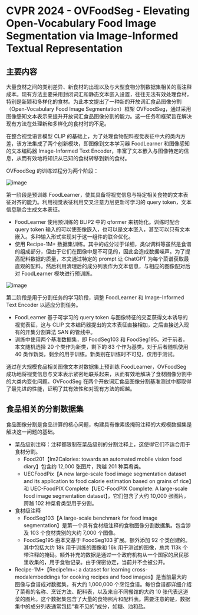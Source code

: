 # CVPR 2024 - OVFoodSeg - Elevating Open-Vocabulary Food Image Segmentation via Image-Informed Textual Representation

## 主要内容

大量食材之间的类别差异、新食材的出现以及与大型食物分割数据集相关的高注释成本。现有方法主要采用封闭词汇和静态文本嵌入设置，往往无法有效处理食材，特别是新颖和多样化的食材。为此本文提出了一种新的开放词汇食品图像分割（Open-Vocabulary Food Image Segmentation）框架 OVFoodSeg，通过采用图像感知文本表示来提升开放词汇食品图像分割的能力。这一任务和框架旨在解决现有方法在处理新和多样化的食材时的不足。

在整合视觉语言模型 CLIP 的基础上，为了处理食物配料视觉表征中大的类内方差，该方法集成了两个创新模块，即图像到文本学习器 FoodLearner 和图像感知的文本编码器 Image-Informed Text Encoder，丰富了文本嵌入与图像特定的信息，从而有效地将知识从已知的食材转移到新的食材。

OVFoodSeg 的训练过程分为两个阶段：

![image](https://github.com/lartpang/blog/assets/26847524/7d86100e-568c-4a81-92e5-1e26689b1193)

第一阶段是预训练 FoodLearner，使其具备将视觉信息与特定相关食物的文本表征对齐的能力。利用视觉表征利用交叉注意力层更新可学习的 query token，文本信息联合生成文本表征。

* FoodLearner 使用预训练的 BLIP2 中的 qformer 来初始化。训练时配合 query token 输入的可以使图像嵌入，也可以是文本嵌入，甚至可以只有文本嵌入。多种输入形式实现对于这一组件的联合优化。
* 使用 Recipe-1M+ 数据集训练。其中的成分过于详细，类似调料等虽然是食谱的组成部分，但由于它们在图像中是不可见的，因此会造成数据噪声。为了提高配料数据的质量，本文通过特定的 prompt 让 ChatGPT 为每个菜谱获取最直观的配料。然后利用清理后的成分列表作为文本信息，与相应的图像配对后对 FoodLearner 模块进行预训练。

![image](https://github.com/lartpang/blog/assets/26847524/b53ac26c-7911-44f0-acc6-7e6c3efd31d9)

第二阶段是用于分割任务的学习阶段，调整 FoodLearner 和 Image-Informed Text Encoder 以适应分割任务。

* FoodLearner 基于可学习的 query token 与图像特征的交互获得文本诱导的视觉表征，这与 CLIP 文本编码器提出的文本表征直接相加，之后直接送入现有的开集分割算法 SAN 的管线中。
* 训练中使用两个基准数据集，即 FoodSeg103 和 FoodSeg195。对于前者，本文随机选择 20 个类作为新类，剩下的 83 个作为基类。对于后者随机使用 40 类作新类，剩余的用于训练。新类别在训练时不可见，仅用于测试。

通过在大规模食品相关图像文本对数据集上预训练 FoodLearner，OVFoodSeg 成功地将视觉信息与文本表示紧密地联系起来，从而有效地解决了食材图像分割中的大类内变化问题。OVFoodSeg 在两个开放词汇食品图像分割基准测试中都取得了最先进的性能，证明了其有效性和对现有方法的超越。

## 食品相关的分割数据集

食品图像分割是食品计算的核心问题，构建具有像素级掩码注释的大规模数据集是解决这一问题的基础。

* 菜品级别注释：注释都限制在菜品级别的分割注释上，这使得它们不适合用于食材分割。
    * Food201【Im2Calories: towards an automated mobile vision food diary】包含约 12,000 张图片，跨越 201 种菜肴类。
    * UECFoodPix【A new large-scale food image segmentation dataset and its application to food calorie estimation based on grains of rice】和 UEC-FoodPIX Complete【UEC-FoodPIX Complete: A large-scale food image segmentation dataset】，它们包含了大约 10,000 张图片，跨越 102 种菜肴类型用于分割。
* 食材级注释
    * FoodSeg103【A large-scale benchmark for food image segmentation】是第一个具有食材级注释的食物图像分割数据集。包含涉及 103 个食材类别的大约 7,000 个图像。
    * FoodSeg195 由本文基于 FoodSeg103 扩展。额外添加 92 个类创建的。其中包括大约 18k 用于训练的图像和 16k 用于测试的图像，总共 113k 个带注释的掩码。额外补充的数据是通过一个政府机构从一个国家的居民那里收集的，用于食物记录。由于保密协定，当前并不会被公开。
* Recipe-1M+【Recipe1m+: a dataset for learning cross-modalembeddings for cooking recipes and food images】是当前最大的图像与食谱成对数据集，有大约 1,000,000 个烹饪食谱。每份食谱都详细介绍了菜肴的名称、烹饪方法、配料表，以及来自不同餐馆的大约 10 张代表这道菜的图片。这个数据集包含了大量的食物照片和配料表。需要注意的是，数据集中的成分列表通常包括“看不见的”成分，如糖、油和盐。